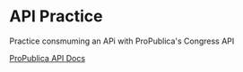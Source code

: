 # API Practice

Practice consmuming an APi with ProPublica's Congress API

[ProPublica API Docs](https://projects.propublica.org/api-docs/congress-api/)
